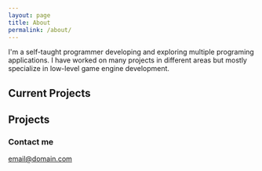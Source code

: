 ```yaml
---
layout: page
title: About
permalink: /about/
---
```


I'm a self-taught programmer developing and exploring multiple programing applications.  I have worked on many projects in different areas but mostly specialize in low-level game engine development.  

<!--- The bridge between hardware and software is my natural habitat --->

## Current Projects

## Projects

### Contact me
[email@domain.com](mailto:email@domain.com)

